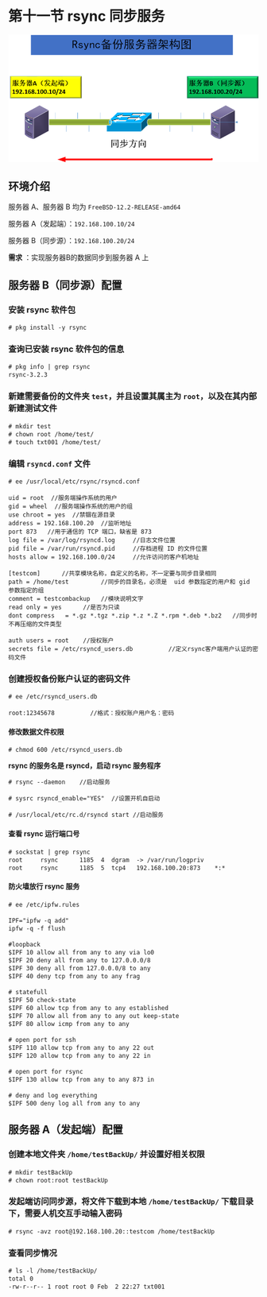 # 第十一节 rsync 同步服务

![](../.gitbook/assets/image.png)

## 环境介绍

服务器 A、服务器 B 均为 `FreeBSD-12.2-RELEASE-amd64`

服务器 A（发起端）：`192.168.100.10/24`

服务器 B（同步源）：`192.168.100.20/24`

**需求** ：实现服务器B的数据同步到服务器 A 上

## 服务器 B（同步源）配置

### 安装 rsync 软件包

```
# pkg install -y rsync
```

### 查询已安装 rsync 软件包的信息

```
# pkg info | grep rsync 
rsync-3.2.3            
```

### 新建需要备份的文件夹 `test`，并且设置其属主为 `root`，以及在其内部新建测试文件

```
# mkdir test
# chown root /home/test/
# touch txt001 /home/test/
```

### 编辑 `rsyncd.conf` 文件

```
# ee /usr/local/etc/rsync/rsyncd.conf

uid = root  //服务端操作系统的用户
gid = wheel  //服务端操作系统的用户的组
use chroot = yes  //禁锢在源目录
address = 192.168.100.20  //监听地址
port 873   //用于通信的 TCP 端口，缺省是 873
log file = /var/log/rsyncd.log     //日志文件位置
pid file = /var/run/rsyncd.pid     //存档进程 ID 的文件位置
hosts allow = 192.168.100.0/24     //允许访问的客户机地址

[testcom]      //共享模块名称，自定义的名称，不一定要与同步目录相同
path = /home/test         //同步的目录名，必须是  uid 参数指定的用户和 gid 参数指定的组
comment = testcombackup   //模块说明文字     
read only = yes      //是否为只读
dont compress   = *.gz *.tgz *.zip *.z *.Z *.rpm *.deb *.bz2   //同步时不再压缩的文件类型

auth users = root    //授权账户
secrets file = /etc/rsyncd_users.db          //定义rsync客户端用户认证的密码文件
```

### 创建授权备份账户认证的密码文件

```
# ee /etc/rsyncd_users.db

root:12345678          //格式：授权账户用户名：密码
```

#### 修改数据文件权限

```
# chmod 600 /etc/rsyncd_users.db
```

**rsync 的服务名是 rsyncd，启动 rsync 服务程序**

```
# rsync --daemon    //启动服务

# sysrc rsyncd_enable="YES"  //设置开机自启动

# /usr/local/etc/rc.d/rsyncd start //启动服务
```

#### **查看 rsync 运行端口号**

```
# sockstat | grep rsync
root     rsync      1185  4  dgram  -> /var/run/logpriv
root     rsync      1185  5  tcp4   192.168.100.20:873    *:* 
```

#### **防火墙放行 rsync 服务**

```
# ee /etc/ipfw.rules 

IPF="ipfw -q add"
ipfw -q -f flush

#loopback 
$IPF 10 allow all from any to any via lo0
$IPF 20 deny all from any to 127.0.0.0/8
$IPF 30 deny all from 127.0.0.0/8 to any
$IPF 40 deny tcp from any to any frag

# statefull
$IPF 50 check-state
$IPF 60 allow tcp from any to any established
$IPF 70 allow all from any to any out keep-state
$IPF 80 allow icmp from any to any

# open port for ssh
$IPF 110 allow tcp from any to any 22 out
$IPF 120 allow tcp from any to any 22 in

# open port for rsync
$IPF 130 allow tcp from any to any 873 in  

# deny and log everything 
$IPF 500 deny log all from any to any
```

## 服务器 A（发起端）配置

### **创建本地文件夹 `/home/testBackUp/` 并设置好相关权限**

```
# mkdir testBackUp
# chown root:root testBackUp
```

### **发起端访问同步源，将文件下载到本地 `/home/testBackUp/` 下载目录下，需要人机交互手动输入密码**

```
# rsync -avz root@192.168.100.20::testcom /home/testBackUp     
```

### 查看同步情况

```
# ls -l /home/testBackUp/
total 0
-rw-r--r-- 1 root root 0 Feb  2 22:27 txt001
```
